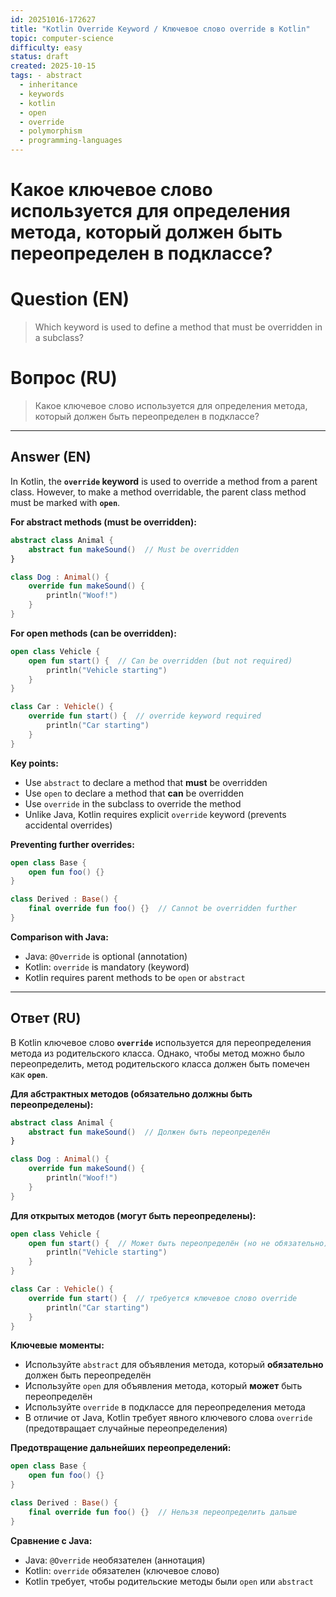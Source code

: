 ```yaml
---
id: 20251016-172627
title: "Kotlin Override Keyword / Ключевое слово override в Kotlin"
topic: computer-science
difficulty: easy
status: draft
created: 2025-10-15
tags: - abstract
  - inheritance
  - keywords
  - kotlin
  - open
  - override
  - polymorphism
  - programming-languages
---
```

# Какое ключевое слово используется для определения метода, который должен быть переопределен в подклассе?

# Question (EN)
> Which keyword is used to define a method that must be overridden in a subclass?

# Вопрос (RU)
> Какое ключевое слово используется для определения метода, который должен быть переопределен в подклассе?

---

## Answer (EN)

In Kotlin, the **`override` keyword** is used to override a method from a parent class. However, to make a method overridable, the parent class method must be marked with **`open`**.

**For abstract methods (must be overridden):**
```kotlin
abstract class Animal {
    abstract fun makeSound()  // Must be overridden
}

class Dog : Animal() {
    override fun makeSound() {
        println("Woof!")
    }
}
```

**For open methods (can be overridden):**
```kotlin
open class Vehicle {
    open fun start() {  // Can be overridden (but not required)
        println("Vehicle starting")
    }
}

class Car : Vehicle() {
    override fun start() {  // override keyword required
        println("Car starting")
    }
}
```

**Key points:**
- Use `abstract` to declare a method that **must** be overridden
- Use `open` to declare a method that **can** be overridden
- Use `override` in the subclass to override the method
- Unlike Java, Kotlin requires explicit `override` keyword (prevents accidental overrides)

**Preventing further overrides:**
```kotlin
open class Base {
    open fun foo() {}
}

class Derived : Base() {
    final override fun foo() {}  // Cannot be overridden further
}
```

**Comparison with Java:**
- Java: `@Override` is optional (annotation)
- Kotlin: `override` is mandatory (keyword)
- Kotlin requires parent methods to be `open` or `abstract`

---

## Ответ (RU)

В Kotlin ключевое слово **`override`** используется для переопределения метода из родительского класса. Однако, чтобы метод можно было переопределить, метод родительского класса должен быть помечен как **`open`**.

**Для абстрактных методов (обязательно должны быть переопределены):**
```kotlin
abstract class Animal {
    abstract fun makeSound()  // Должен быть переопределён
}

class Dog : Animal() {
    override fun makeSound() {
        println("Woof!")
    }
}
```

**Для открытых методов (могут быть переопределены):**
```kotlin
open class Vehicle {
    open fun start() {  // Может быть переопределён (но не обязательно)
        println("Vehicle starting")
    }
}

class Car : Vehicle() {
    override fun start() {  // требуется ключевое слово override
        println("Car starting")
    }
}
```

**Ключевые моменты:**
- Используйте `abstract` для объявления метода, который **обязательно** должен быть переопределён
- Используйте `open` для объявления метода, который **может** быть переопределён
- Используйте `override` в подклассе для переопределения метода
- В отличие от Java, Kotlin требует явного ключевого слова `override` (предотвращает случайные переопределения)

**Предотвращение дальнейших переопределений:**
```kotlin
open class Base {
    open fun foo() {}
}

class Derived : Base() {
    final override fun foo() {}  // Нельзя переопределить дальше
}
```

**Сравнение с Java:**
- Java: `@Override` необязателен (аннотация)
- Kotlin: `override` обязателен (ключевое слово)
- Kotlin требует, чтобы родительские методы были `open` или `abstract`


